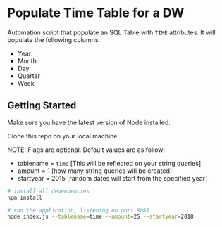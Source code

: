 # Populate Time Table for a DW

Automation script that populate an SQL Table with `TIME` attributes. It will populate the following columns:

- Year
- Month
- Day
- Quarter
- Week

## Getting Started

Make sure you have the latest version of Node installed.

Clone this repo on your local machine.

NOTE: Flags are optional. Default values are as follow:

- tablename = `time` [This will be reflected on your string queries]
- amount = 1 [how many string queries will be created]
- startyear = 2015 [random dates will start from the specified year]


```bash
# install all dependencies
npm install

# run the application, listening on port 8080.
node index.js --tablename=time --amount=25 --startyear=2018

```
